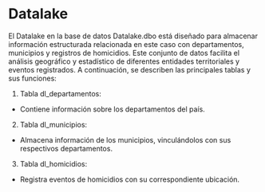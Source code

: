 # Datalake

El Datalake en la base de datos Datalake.dbo está diseñado para almacenar información estructurada relacionada en este caso con departamentos, municipios y registros de homicidios. Este conjunto de datos facilita el análisis geográfico y estadístico de diferentes entidades territoriales y eventos registrados. A continuación, se describen las principales tablas y sus funciones:

1. Tabla dl_departamentos:
- Contiene información sobre los departamentos del país.

2. Tabla dl_municipios:
- Almacena información de los municipios, vinculándolos con sus respectivos departamentos.

3. Tabla dl_homicidios:
-  Registra eventos de homicidios con su correspondiente ubicación.




